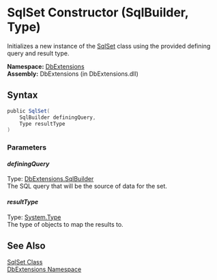 SqlSet Constructor (SqlBuilder, Type)
=====================================
Initializes a new instance of the [SqlSet][1] class using the provided defining query and result type.

**Namespace:** [DbExtensions][2]  
**Assembly:** DbExtensions (in DbExtensions.dll)

Syntax
------

```csharp
public SqlSet(
	SqlBuilder definingQuery,
	Type resultType
)
```

### Parameters

#### *definingQuery*
Type: [DbExtensions.SqlBuilder][3]  
The SQL query that will be the source of data for the set.

#### *resultType*
Type: [System.Type][4]  
The type of objects to map the results to.


See Also
--------
[SqlSet Class][1]  
[DbExtensions Namespace][2]  

[1]: README.md
[2]: ../README.md
[3]: ../SqlBuilder/README.md
[4]: http://msdn.microsoft.com/en-us/library/42892f65